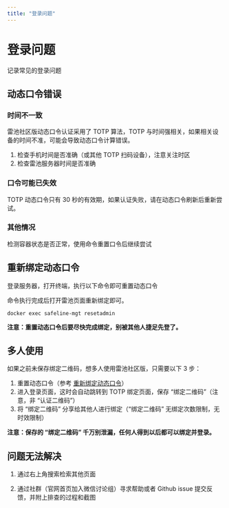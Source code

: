 ```yaml
---
title: "登录问题"
---
```


# 登录问题

记录常见的登录问题

## 动态口令错误

### 时间不一致

雷池社区版动态口令认证采用了 TOTP 算法，TOTP 与时间强相关，如果相关设备的时间不准，可能会导致动态口令计算错误。

1. 检查手机时间是否准确（或其他 TOTP 扫码设备），注意关注时区
2. 检查雷池服务器时间是否准确

### 口令可能已失效

TOTP 动态口令只有 30 秒的有效期，如果认证失败，请在动态口令刷新后重新尝试。

### 其他情况

检测容器状态是否正常，使用命令重置口令后继续尝试

## 重新绑定动态口令

登录服务器，打开终端，执行以下命令即可重置动态口令

命令执行完成后打开雷池页面重新绑定即可。

```
docker exec safeline-mgt resetadmin
```

**注意：重置动态口令后要尽快完成绑定，别被其他人捷足先登了。**

## 多人使用

如果之前未保存绑定二维码，想多人使用雷池社区版，只需要以下 3 步：

1. 重置动态口令（参考 [重新绑定动态口令](#重新绑定动态口令)）
2. 进入登录页面，这时会自动跳转到 TOTP 绑定页面，保存 “绑定二维码”（注意，非 “认证二维码”）
3. 将 “绑定二维码” 分享给其他人进行绑定（“绑定二维码” 无绑定次数限制，无时效限制）

**注意：保存的 “绑定二维码” 千万别泄漏，任何人得到以后都可以绑定并登录。**

## 问题无法解决

1. 通过右上角搜索检索其他页面

2. 通过社群（官网首页加入微信讨论组）寻求帮助或者 Github issue 提交反馈，并附上排查的过程和截图
